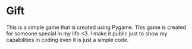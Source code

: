 # Gift
This is a simple game that is created using Pygame. This game is created for someone special in my life <3. I make it public just to show my capabilities in coding even it is just a simple code.
